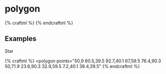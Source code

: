 # polygon

{% craftml %}
<polygon points="0,0 10,0 10,10 5,15 0,10"/>
{% endcraftml %}


## Examples

Star

{% craftml %}
<polygon points="50,9 60.5,39.5 92.7,40.1 67,59.5 76.4,90.3 50,71.9 23.6,90.3 32.9,59.5 7.2,40.1 39.4,39.5"
{% endcraftml %}
